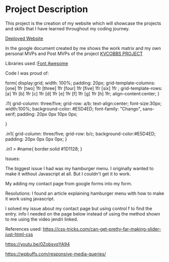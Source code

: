  # Project Description
This project is the creation of my website which will showcase the projects and skills that I have learned throughout my coding journey. 

[Deployed Website](kvcobbs.netlify.app)

In the google document created by me shows the work matrix and my own personal MVPs and Post MVPs of the project 
[KVCOBBS PROJECT](Project%20Worksheet.docx)

Libraries used :[Font Awesome](https://fontawesome.com/v4.7.0/)

Code I was proud of: 

form{
  display:grid;
  width: 100%;
  padding: 20px;
  grid-template-columns: [one] 1fr [two] 1fr [three] 1fr [four] 1fr [five] 1fr [six] 1fr ;
  grid-template-rows:  [a] 1fr [b] 1fr [c] 1fr [d] 1fr  [e] 1fr [f] 1fr [g] 1fr [h] 1fr;
  align-content:center;
}


.l1{
  grid-column: three/five;
  grid-row: a/b;
  text-align:center;
  font-size:30px;
  width:100%;
  background-color: #E5D4ED;
  font-family: "Chango", sans-serif;
  padding: 20px 0px 10px 0px;

}

.in1{
  grid-column: three/five;
  grid-row: b/c;
  background-color:#E5D4ED;
  padding: 20px 0px 0px 0px;
}

.in1 > #name{
  border:solid #1D1128;
}


Issues:

The biggest issue I had was my hamburger menu. I originally wanted to make it without Javascript at all. But I couldn't get it to work. 

My adding my contact page from google forms into my form. 

Resolutions: I found an article explaining hamburger menu with how to make it work using javascript. 
 
I solved my issue about my contact page but using control f to find the entry. info I needed on the page below instead of using the method shown to me using the video jendri linked. 

References used:
 https://css-tricks.com/can-get-pretty-far-making-slider-just-html-css

https://youtu.be/0ZobsvqYA94

https://wpbuffs.com/responsive-media-queries/




